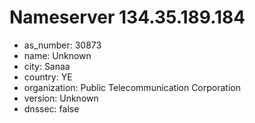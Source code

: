 # Nameserver 134.35.189.184

* as_number: 30873
* name: Unknown
* city: Sanaa
* country: YE
* organization: Public Telecommunication Corporation
* version: Unknown
* dnssec: false
